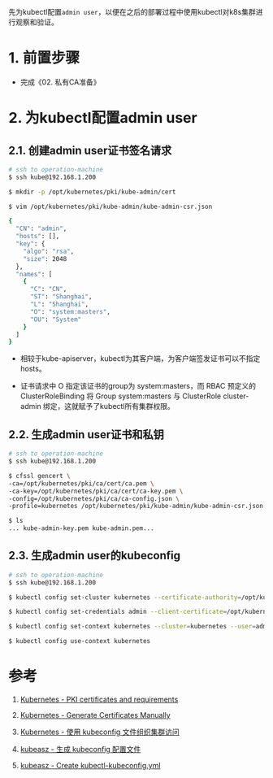 先为kubectl配置`admin user`，以便在之后的部署过程中使用kubectl对k8s集群进行观察和验证。

# 1. 前置步骤

- 完成《02. 私有CA准备》



# 2. 为kubectl配置admin user

## 2.1. 创建admin user证书签名请求

```bash
# ssh to operation-machine
$ ssh kube@192.168.1.200

$ mkdir -p /opt/kubernetes/pki/kube-admin/cert

$ vim /opt/kubernetes/pki/kube-admin/kube-admin-csr.json
```

```bash
{
  "CN": "admin",
  "hosts": [],
  "key": {
    "algo": "rsa",
    "size": 2048
  },
  "names": [
    {
      "C": "CN",
      "ST": "Shanghai",
      "L": "Shanghai",
      "O": "system:masters",
      "OU": "System"
    }
  ]
}
```

- 相较于kube-apiserver，kubectl为其客户端，为客户端签发证书可以不指定hosts。

- 证书请求中 O 指定该证书的group为 system:masters，而 RBAC 预定义的 ClusterRoleBinding 将 Group system:masters 与 ClusterRole cluster-admin 绑定，这就赋予了kubectl所有集群权限。

## 2.2. 生成admin user证书和私钥

```bash
# ssh to operation-machine
$ ssh kube@192.168.1.200

$ cfssl gencert \
-ca=/opt/kubernetes/pki/ca/cert/ca.pem \
-ca-key=/opt/kubernetes/pki/ca/cert/ca-key.pem \
-config=/opt/kubernetes/pki/ca/ca-config.json \
-profile=kubernetes /opt/kubernetes/pki/kube-admin/kube-admin-csr.json | cfssljson -bare /opt/kubernetes/pki/kube-admin/cert/kube-admin

$ ls 
... kube-admin-key.pem kube-admin.pem...
```

## 2.3. 生成admin user的kubeconfig

```bash
# ssh to operation-machine
$ ssh kube@192.168.1.200

$ kubectl config set-cluster kubernetes --certificate-authority=/opt/kubernetes/pki/ca/cert/ca.pem --embed-certs=true --server=https://192.168.1.204:6443

$ kubectl config set-credentials admin --client-certificate=/opt/kubernetes/pki/kube-admin/cert/kube-admin.pem --embed-certs=true --client-key=/opt/kubernetes/pki/kube-admin/cert/kube-admin-key.pem

$ kubectl config set-context kubernetes --cluster=kubernetes --user=admin

$ kubectl config use-context kubernetes
```



# 参考

1. [Kubernetes - PKI certificates and requirements](https://kubernetes.io/docs/setup/best-practices/certificates/)

2. [Kubernetes - Generate Certificates Manually](https://kubernetes.io/docs/tasks/administer-cluster/certificates/)

3. [Kubernetes - 使用 kubeconfig 文件组织集群访问](https://kubernetes.io/zh-cn/docs/concepts/configuration/organize-cluster-access-kubeconfig/)

4. [kubeasz - 生成 kubeconfig 配置文件](https://github.com/easzlab/kubeasz/blob/master/docs/setup/01-CA_and_prerequisite.md#%E7%94%9F%E6%88%90-kubeconfig-%E9%85%8D%E7%BD%AE%E6%96%87%E4%BB%B6)

5. [kubeasz - Create kubectl-kubeconfig.yml](https://github.com/easzlab/kubeasz/blob/master/roles/deploy/tasks/create-kubectl-kubeconfig.yml)

